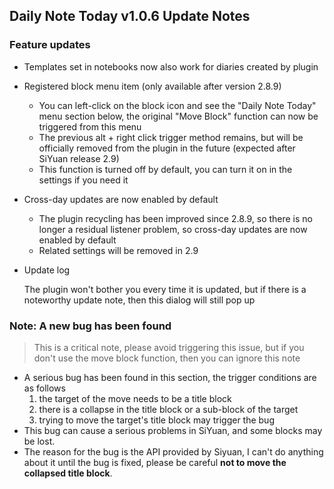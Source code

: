 ## Daily Note Today v1.0.6 Update Notes

### Feature updates

* Templates set in notebooks now also work for diaries created by plugin
* Registered block menu item (only available after version 2.8.9)
    * You can left-click on the block icon and see the "Daily Note Today" menu section below, the original "Move Block" function can now be triggered from this menu
    * The previous alt + right click trigger method remains, but will be officially removed from the plugin in the future (expected after SiYuan release 2.9)
    * This function is turned off by default, you can turn it on in the settings if you need it
* Cross-day updates are now enabled by default
    * The plugin recycling has been improved since 2.8.9, so there is no longer a residual listener problem, so cross-day updates are now enabled by default
    * Related settings will be removed in 2.9
* Update log

    The plugin won't bother you every time it is updated, but if there is a noteworthy update note, then this dialog will still pop up

### Note: A new bug has been found

> This is a critical note, please avoid triggering this issue, but if you don't use the move block function, then you can ignore this note

* A serious bug has been found in this section, the trigger conditions are as follows
    1. the target of the move needs to be a title block
    2. there is a collapse in the title block or a sub-block of the target
    3. trying to move the target's title block may trigger the bug
* This bug can cause a serious problems in SiYuan, and some blocks may be lost.
* The reason for the bug is the API provided by Siyuan, I can't do anything about it until the bug is fixed, please be careful **not to move the collapsed title block**.
